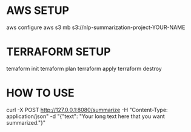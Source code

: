 # AWS SETUP

aws configure
aws s3 mb s3://nlp-summarization-project-YOUR-NAME

# TERRAFORM SETUP

terraform init
terraform plan
terraform apply
terraform destroy

# HOW TO USE

curl -X POST http://127.0.0.1:8080/summarize -H "Content-Type: application/json" -d "{\"text\": \"Your long text here that you want summarized.\"}"  